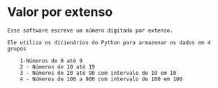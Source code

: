 <h1>Valor por extenso</h1> 

	Esse software escreve um número digitado por extenso. 
	
	Ele utiliza os dicionários do Python para armazenar os dados em 4 grupos
		
	 	1-Números de 0 até 9
		2 - Números de 10 até 19 
		3 - Números de 20 até 90 com intervalo de 10 em 10 
		4 - Números de 100 a 900 com intervalo de 100 em 100
		
